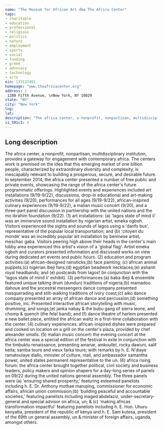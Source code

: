 ```yaml
---
name: "The Museum for African Art dba The Africa Center"
tags:
- charitable
- education
- professional
- religious
- politics
- nature
- employment
- sports
- social
- funding
- greek
- advocacy
- technology
- arts
ein: 133137461
homepage: "www.theafricacenter.org"
address: |
 1280 Fifth Avenue, \nNew York, NY 10029
state: "NY"
city: "New York"
lng: 
lat: 
description: "The africa center, a nonprofit, nonpartisan, multidisciplinary institution, provides a gateway for engagement with contemporary africa. "
is_501c3: X
---
```


## Long description

The africa center, a nonprofit, nonpartisan, multidisciplinary institution, provides a gateway for engagement with contemporary africa. The centers work is premised on the idea that this emerging market of one billion people, characterized by extraordinary diversity and complexity, is inescapably relevant to building a prosperous, secure, and desirable future. In september 2014, the africa center presented a number of free public and private events, showcasing the range of the africa center's future programmatic offerings. Highlighted events and experiences included art installations (9/19-9/22), discussions, drop-in educational and art-making activities (9/20), performances for all ages (9/19-9/22), african-inspired culinary experiences (9/19-9/22), a malian music concert (9/20), and a three-part panel discussion in partnership with the united nations and the mo ibrahim foundation (9/22). (1) art installations: (a) 'lagos state of mind ii' was an immersive sound installation by nigerian artist, emeka ogboh. Visitors experienced the sights and sounds of lagos using a 'danfo bus', representative of the popular local transportation; and (b) 'citoyen du monde' was an incredibly popular art installation by beninese artist, meschac gaba. Visitors peering high above their heads in the center's main lobby area experienced this artist's vision of a 'global flag'. Artist emeka ogboh and curators presented information and discussed works on view during dedicated art events and public hours. (2) education and program activities:(a) african-designed rainsticks;(b) face painting; (c) african animal puppets;(c) nigerian ibeji fans;(d) egyptian beadwork necklaces;(e) ashanti royal headbands; and (e) postcards from lagos! (in conjunction with the 'lagos state of mind ii' exhibit). (3) performances:(a) baba ibeji & ensemble featured unique talking drum (dundun) traditions of nigeria;(b) mamadou dahoue and the ancestral messengers dance company presented masquerading and stilt-walking traditions of ivory coast;(c) aiko dance company presented an array of african dance and percussion;(d) something positive, inc. Presented interactive african storytelling with music, drumming, and songs;(e) janka nabay & the bubu gang of sierra leone, and chomp & quench (the fela! band); and (f) dance theatre of harlem presented a new ballet piece, entitled the african waltz in a first-time collaboration with the center. (4) culinary experiences: african-inspired dishes were prepared and cooked on location on a grill on the center's plaza, provided by chef alexander smalls. (5) malian music concert: the evening concert at the africa center was a special edition of the festival in exile in conjunction with the timbuktu renaissance, presenting amanar, amkoullel, rocky dawuni, salif keita; samba toure and vieux farka toure; with remarks by h. E. N'diaye ramatoulaye diallo, minister of culture, mali, and ambassador samantha power, united states permanent representative to the un. (6) africa rising forum: the africa center brought together political, civil society and business leaders, policy makers and opinion shapers for a day-long series of panels on 09/22 during the united nations general assembly. The three panels were (a) 'ensuring shared prosperity,' featuring esteemed panelists including h. E. Dr. Anthony mothae maruping, commissioner for economic affairs, african union commission;(b) 'building peaceful and accountable societies,' featuring panelists including maged abdelaziz, under-secretary-general and special advisor on africa, un; & (c) 'making africas transformation impactful' featuring panelists including h. E. Hon. Uhuru kenyatta, president of the republic of kenya and h. E. Sam kutesa, president of the 69th un general assembly, un & minister of foreign affairs, uganda, amongst others. 
